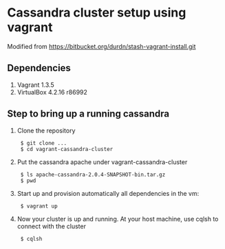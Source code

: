 Cassandra cluster setup using vagrant
=====================================

Modified from https://bitbucket.org/durdn/stash-vagrant-install.git

## Dependencies

1. Vagrant 1.3.5
2. VirtualBox 4.2.16 r86992

## Step to bring up a running cassandra

1. Clone the repository

        $ git clone ...
        $ cd vagrant-cassandra-cluster

2. Put the cassandra apache under vagrant-cassandra-cluster

        $ ls apache-cassandra-2.0.4-SNAPSHOT-bin.tar.gz
        $ pwd

3. Start up and provision automatically all dependencies in the vm:

        $ vagrant up

4. Now your cluster is up and running. At your host machine, use cqlsh to connect with the cluster

        $ cqlsh


